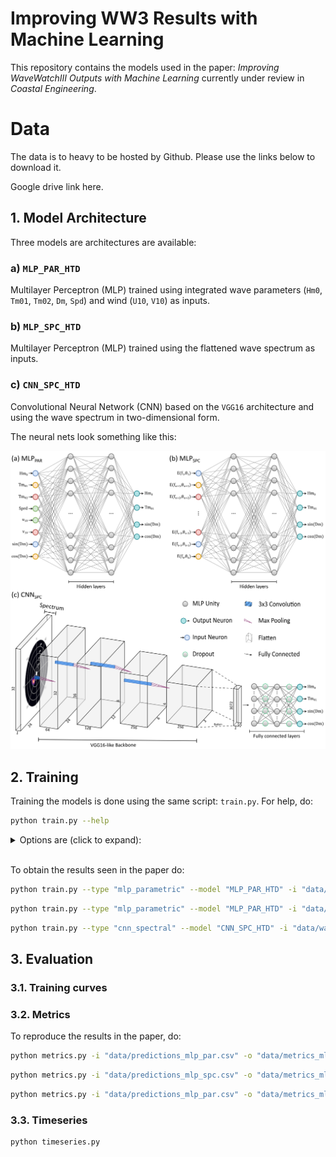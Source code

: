 # Improving WW3 Results with Machine Learning

This repository contains the models used in the paper: *Improving WaveWatchIII Outputs with Machine Learning* currently under review in *Coastal Engineering*.

# Data

The  data is to heavy to be hosted by Github. Please use the links below to download it.

Google drive link here.


## 1. Model Architecture

Three models are architectures are available:

### a) `MLP_PAR_HTD`

Multilayer Perceptron (MLP) trained using integrated wave parameters (`Hm0`, `Tm01`, `Tm02`, `Dm`, `Spd`) and wind (`U10`, `V10`) as inputs.

### b) `MLP_SPC_HTD`

Multilayer Perceptron (MLP) trained using the flattened wave spectrum as inputs.

### c) `CNN_SPC_HTD`

Convolutional Neural Network (CNN) based on the `VGG16` architecture and using the wave spectrum in two-dimensional form.

The neural nets look something like this:

![](figures/Neural_Nets.png)


## 2. Training

Training the models is done using the same script: ```train.py```. For help, do:

```bash
python train.py --help
```

<details>
  <summary> Options are (click to expand): </summary>

  - `-i, --data`: Input data (.csv).

  - `-m, --model`:  Model name.

  - `-t, --type`: Model type. Possible choices are: `cnn_spectral`, `mlp_parametric` or `mlp_spectral`.

  - `--logdir`: Logging directory for `Tensorboard`.

  - `--random-state`: Random state. Used for reproducibility.

  - `--test-size`:  Test set size. Default is 0.3.

  - `--layers`: Number of layers for MLP models. Default is 3.

  - `-neurons`: Number of neurons per layer for MLP models. Default is 256.

  - `--learning-rate`: Learning rate for ADAM. Default is 10E-6.

  - `--dropout`: Dropout rate. Default is 0.25.

  - `--epochs`: Number of training epochs. Default is 128.

  - `--batch-size`: Batch size. Default is 2048.

  - `--stratify`:  Use class stratification (by location name). Default is True.

  - `--input-size`: 2d-spectrum size for CNN models. Default is 32x24.

</details>
<br/>

To obtain the results seen in the paper do:

```bash
python train.py --type "mlp_parametric" --model "MLP_PAR_HTD" -i "data/wave_data.csv" --logdir  "logs/MLP_PAR" --epochs 1024 --layers 2 --neurons 512 --learning-rate 0.0001 --random-state 42 --test-size 0.25
```

```bash
python train.py --type "mlp_parametric" --model "MLP_PAR_HTD" -i "data/wave_data.csv" --logdir  "logs/MLP_SPC" --epochs 128 --learning-rate 0.0001 --random-state 42 --test-size 0.25
```

```bash
python train.py --type "cnn_spectral" --model "CNN_SPC_HTD" -i "data/wave_data.csv" --logdir "logs/CNN_SCP" --epochs 256 --batch-size 128
```

## 3. Evaluation


### 3.1. Training curves


### 3.2. Metrics

To reproduce the results in the paper, do:

```bash
python metrics.py -i "data/predictions_mlp_par.csv" -o "data/metrics_mlp_par.csv"
```

```bash
python metrics.py -i "data/predictions_mlp_spc.csv" -o "data/metrics_mlp_spc.csv"
```

```bash
python metrics.py -i "data/predictions_mlp_par.csv" -o "data/metrics_mlp_spc.csv"
```

### 3.3. Timeseries

```bash
python timeseries.py
```







<!-- [Jupyter notebook](notebooks/01_MLP_with_integrated_parameters.ipynb) **|**
[Colab notebook](https://drive.google.com/open?id=1__yKUuyMvFgGfN9jrqbMtwZyCUg0neXh)

This models uses integrated parameters (e.g., Hs, Tp, Dp, Winds) to correct poorly predicted wave directions by WW3.

The model is a multilayer perceptron (MLP) with 2 hidden layers and 512 hidden units per layer.

![](plots/fig_mlp_wavepar.png)

[Tensorflow architecture](plots/arc_mlp_wavepar.png)

This model achieves a r-score of 0.67 after 1024 epochs on test data.

![](plots/results_mlp_wavepar.png)

## 2. MLP with Spectral Data

[Jupyter notebook](notebooks/02_MLP_with_spectral_data.ipynb) **|**
[Colab notebook](https://drive.google.com/open?id=1yjB3YypUCGyb0haz9OimRK07drYhf8Bf)

This model uses the flattened wave spectra to correct poorly predicted wave directions by WW3.

The model is a multilayer perceptron with 2 hidden layers and 64 hidden units per layer.

![](plots/fig_mlp_spc.png)

[Tensorflow architecture](plots/arc_mlp_spc.png)

This model achieves a r-score of 0.87 after 1024 epochs on test data.

![](plots/results_mlp_spc.png)

## 3. CNN with Spectral Data

[Jupyter notebook](notebooks/03_CNN_with_spectral_data.ipynb) **|**
[Colab notebook](https://drive.google.com/open?id=1YGCJLvlo8wdi_mY8ietL4ENPydSuGMd-)

This models uses the wave spectrum (in its 2d form) to correct poorly predicted wave directions by WW3.

The model is a convolutional neural network (CNN) build based upon the VGG network. There are 3 VVG8 blocks with increasing number of convolutional filters and two fully connected layers.

![](plots/fig_cnn_spc.png)

[Tensorflow architecture](plots/arc_cnn_spc.png)

This model achieves a r-score of 0.93 after 64 epochs on test data.

Note: this model is too heavy to run on CPU.

![](plots/results_cnn_spc.png)

## 4. Results:

### 4.1 Predictions on known timeseries data

[Jupyter notebook](notebooks/04_comparison_with_known_data.ipynb)

How do the models fare predicting data that they have seen? very well.

![](plots/comparison_known_data.png)

### 4.2 Predictions on unknown timeseries data

How do the models fare predicting data that they have never seen? Not too well.

![](plots/comparison_new_data.png)

### 4.3 Summary table (test+train data)

| Model     | r2   | RMSE  | MAE  | Bias  | Slope | Intercept |
|-----------|------|-------|------|-------|-------|-----------|
| WW3       | 0.36 | 17.52 | 0.36 | 9.80  | 0.62  | 84.29     |
| MLP (par) | 0.77 | 10.62 | 0.77 | 0.25  | 0.74  | 63.82     |
| MLP (spc) | 0.90 | 7.05  | 0.90 | -0.06 | 0.86  | 36.36     |
| CNN       | 0.93 | 5.68  | 0.93 | 0.48  | 0.94  | 14.95     |


## 5. Pre-trained models

1. [MLP with integrated parameters](pre-trained/MLP.h5)

2. [MLP with spectral data](pre-trained/SPC_MLP.h5)

3. [CNN with spectral data](pre-trained/CNN.h5) -->
